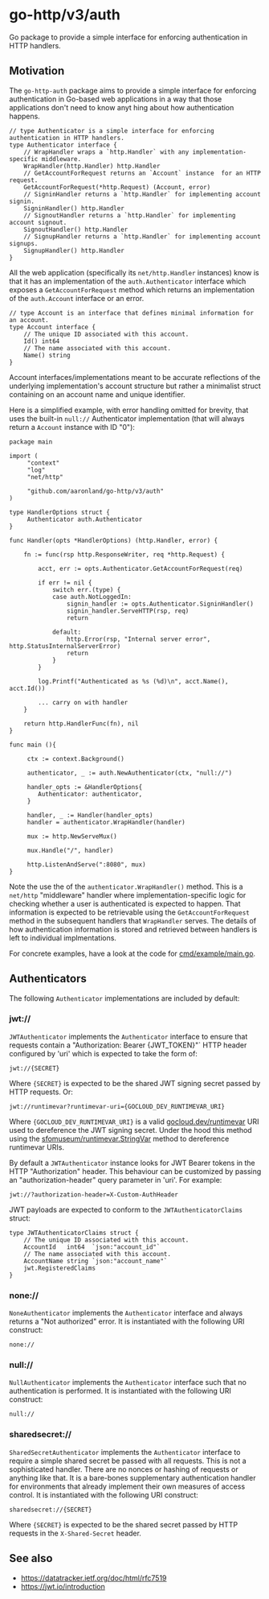 # go-http/v3/auth

Go package to provide a simple interface for enforcing authentication in HTTP handlers.

## Motivation

The `go-http-auth` package aims to provide a simple interface for enforcing authentication in Go-based web applications in a way that those applications don't need to know anyt
hing about how authentication happens.

```
// type Authenticator is a simple interface for	enforcing authentication in HTTP handlers.
type Authenticator interface {
	// WrapHandler wraps a `http.Handler` with any implementation-specific middleware.
	WrapHandler(http.Handler) http.Handler
	// GetAccountForRequest returns an `Account` instance  for an HTTP request.
	GetAccountForRequest(*http.Request) (Account, error)
	// SigninHandler returns a `http.Handler` for implementing account signin.
	SigninHandler() http.Handler
	// SignoutHandler returns a `http.Handler` for implementing account signout.
	SignoutHandler() http.Handler
	// SignupHandler returns a `http.Handler` for implementing account signups.
	SignupHandler() http.Handler
}
```

All the web application (specifically its `net/http.Handler` instances) know is that it has an implementation of the `auth.Authenticator` interface which exposes a `GetAccountForRequest` method which returns an implementation of the `auth.Account` interface or an error.

```
// type Account is an interface that defines minimal information for an account.
type Account interface {
	// The unique ID associated with this account.	
	Id() int64
	// The name associated with this account.
	Name() string
}
```

Account interfaces/implementations meant to be accurate reflections of the underlying implementation's account structure but rather a minimalist struct containing on an account name and unique identifier.

Here is a simplified example, with error handling omitted for brevity, that uses the built-in `null://` Authenticator implementation (that will always return a `Account` instance with ID "0"):

```
package main

import (
     "context"	
     "log"
     "net/http"

     "github.com/aaronland/go-http/v3/auth"
)

type HandlerOptions struct {
     Authenticator auth.Authenticator
}

func Handler(opts *HandlerOptions) (http.Handler, error) {

	fn := func(rsp http.ResponseWriter, req *http.Request) {

		acct, err := opts.Authenticator.GetAccountForRequest(req)

		if err != nil {
			switch err.(type) {
			case auth.NotLoggedIn:
				signin_handler := opts.Authenticator.SigninHandler()
				signin_handler.ServeHTTP(rsp, req)
				return

			default:
				http.Error(rsp, "Internal server error", http.StatusInternalServerError)
				return
			}
		}

		log.Printf("Authenticated as %s (%d)\n", acct.Name(), acct.Id())
		
		... carry on with handler
	}

	return http.HandlerFunc(fn), nil
}

func main (){

     ctx := context.Background()
     
     authenticator, _ := auth.NewAuthenticator(ctx, "null://")

     handler_opts := &HandlerOptions{
     	Authenticator: authenticator,
     }
     
     handler, _ := Handler(handler_opts)
     handler = authenticator.WrapHandler(handler)
     
     mux := http.NewServeMux()

     mux.Handle("/", handler)

     http.ListenAndServe(":8080", mux)
}
```

Note the use the of the `authenticator.WrapHandler()` method. This is a `net/http` "middleware" handler where implementation-specific logic for checking whether a user is authenticated is expected to happen. That information is expected to be retrievable using the `GetAccountForRequest` method in the subsequent handlers that `WrapHandler` serves. The details of how authentication information is stored and retrieved between handlers is left to individual implmentations.

For concrete examples, have a look at the code for [cmd/example/main.go](cmd/example/main.go).

## Authenticators

The following `Authenticator` implementations are included by default:

### jwt://

`JWTAuthenticator` implements the `Authenticator` interface to ensure that requests contain a "Authorization: Bearer {JWT_TOKEN}"` HTTP header configured by 'uri' which is expected to take the form of:

```
jwt://{SECRET}
```

Where `{SECRET}` is expected to be the shared JWT signing secret passed by HTTP requests. Or:

```
jwt://runtimevar?runtimevar-uri={GOCLOUD_DEV_RUNTIMEVAR_URI}
```

Where `{GOCLOUD_DEV_RUNTIMEVAR_URI}` is a valid [gocloud.dev/runtimevar](https://godoc.org/gocloud.dev/runtimevar/) URI used to dereference the JWT signing secret. Under the hood this method using the [sfomuseum/runtimevar.StringVar](https://github.com/sfomuseum/runtimevar) method to dereference runtimevar URIs.

By default a `JWTAuthenticator` instance looks for JWT Bearer tokens in the HTTP "Authorization" header. This behaviour can be customized by passing an "authorization-header" query parameter in 'uri'. For example:

```
jwt://?authorization-header=X-Custom-AuthHeader
```

JWT payloads are expected to conform to the `JWTAuthenticatorClaims` struct:

```
type JWTAuthenticatorClaims struct {
	// The unique ID associated with this account.
	AccountId   int64  `json:"account_id"`
	// The name associated with this account.	
	AccountName string `json:"account_name"`
	jwt.RegisteredClaims
}
```

### none://

`NoneAuthenticator` implements the `Authenticator` interface and always returns a "Not authorized" error. It is instantiated with the following URI construct:

```
none://
```

### null://

`NullAuthenticator` implements the `Authenticator` interface such that no authentication is performed. It is instantiated with the following URI construct:

```
null://
```

### sharedsecret://

`SharedSecretAuthenticator` implements the `Authenticator` interface to require a simple shared secret be passed with all requests. This is not a sophisticated handler. There are no nonces or hashing of requests or anything like that. It is a bare-bones supplementary authentication handler for environments that already implement their own measures of access control. It is instantiated with the following URI construct:

```
sharedsecret://{SECRET}
```

Where `{SECRET}` is expected to be the shared secret passed by HTTP requests in the `X-Shared-Secret` header.

## See also

* https://datatracker.ietf.org/doc/html/rfc7519
* https://jwt.io/introduction


